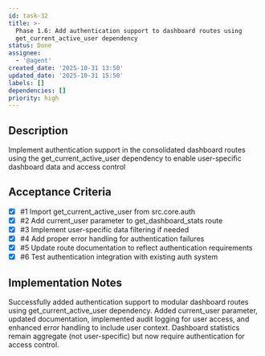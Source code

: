 ```yaml
---
id: task-32
title: >-
  Phase 1.6: Add authentication support to dashboard routes using
  get_current_active_user dependency
status: Done
assignee:
  - '@agent'
created_date: '2025-10-31 13:50'
updated_date: '2025-10-31 15:50'
labels: []
dependencies: []
priority: high
---
```


## Description

<!-- SECTION:DESCRIPTION:BEGIN -->
Implement authentication support in the consolidated dashboard routes using the get_current_active_user dependency to enable user-specific dashboard data and access control
<!-- SECTION:DESCRIPTION:END -->

## Acceptance Criteria
<!-- AC:BEGIN -->
- [x] #1 Import get_current_active_user from src.core.auth
- [x] #2 Add current_user parameter to get_dashboard_stats route
- [x] #3 Implement user-specific data filtering if needed
- [x] #4 Add proper error handling for authentication failures
- [x] #5 Update route documentation to reflect authentication requirements
- [x] #6 Test authentication integration with existing auth system
<!-- AC:END -->

## Implementation Notes

<!-- SECTION:NOTES:BEGIN -->
Successfully added authentication support to modular dashboard routes using get_current_active_user dependency. Added current_user parameter, updated documentation, implemented audit logging for user access, and enhanced error handling to include user context. Dashboard statistics remain aggregate (not user-specific) but now require authentication for access control.
<!-- SECTION:NOTES:END -->
